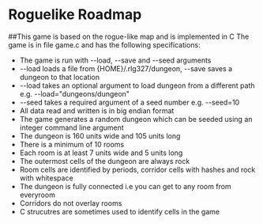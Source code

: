 # Roguelike Roadmap
##This game is based on the rogue-like map and is implemented in C
The game is in file game.c and has the following specifications:
* The game is run with --load, --save and --seed arguments
* --load loads a file from {HOME}/.rlg327/dungeon, --save saves a dungeon to that location
* --load takes an optional argument to load dungeon from a different path e.g. --load="dungeons/dungeon" 
* --seed takes a required argument of a seed number e.g. --seed=10
* All data read and written is in big endian format
* The game generates a random dungeon which can be seeded using an integer command line argument
* The dungeon is 160 units wide and 105 units long
* There is a minimum of 10 rooms
* Each room is at least 7 units wide and 5 units long
* The outermost cells of the dungeon are always rock
* Room cells are identified by periods, corridor cells with hashes and rock with whitespace
* The dungeon is fully connected i.e you can get to any room from everyroom
* Corridors do not overlay rooms
* C strucutres are sometimes used to identify cells in the game

